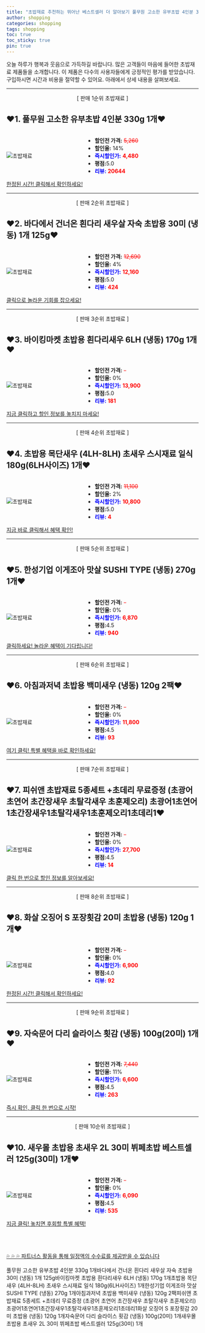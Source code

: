 ```yaml
---
title: "초밥재료 추천하는 뛰어난 베스트셀러 더 알아보기 풀무원 고소한 유부초밥 4인분 330g"
author: shopping
categories: shopping
tags: shopping
toc: true
toc_sticky: true
pin: true
---
```

오늘 하루가 행복과 웃음으로 가득하길 바랍니다. 많은 고객들이 마음에 들어한 초밥재료 제품들을 소개합니다. 이 제품은 다수의 사용자들에게 긍정적인 평가를 받았습니다. 구입하시면 시간과 비용을 절약할 수 있어요. 아래에서 상세 내용을 살펴보세요.

---
<p class="toplist" style="margin: 0 auto; display: block; width: fit-content;">[ 판매 1순위 초밥재료 ]</p>

<h2><strong>❤️1. 풀무원 고소한 유부초밥 4인분 330g 1개❤️</strong></h2>

<div style="display: flex; align-items: center;">
    <div style="flex: 0.4;">
        <img src="https://thumbnail6.coupangcdn.com/thumbnails/remote/230x230ex/image/retail/images/1105604158529639-8cfcede6-687b-44f9-b4b5-a5998bd7ff6a.jpg" alt="초밥재료" style="max-width: 100%;">
    </div>
    <div style="flex: 0.6; margin-left: 10px;">
        <ul>
            <li><strong>할인전 가격:</strong> <del style="color: red;">5,260</del></li>
            <li><strong>할인율:</strong> 14%</li>
            <li><span style='color:blue'><strong>즉시할인가:</strong></span> <span style='color:red'><strong>4,480</strong></span></li>
            <li><strong>평점:</strong>5.0</li>
            <li><span style='color:blue'><strong>리뷰:</strong></span> <span style='color:red'><strong>20644</strong></span></li>
        </ul>
    </div>
</div>
<div class="center">
    <a href="https://selin100587.github.io?lptag=AF9450613&subid=githubio&pageKey=1371175530&traceid=V0-153&itemId=2403791227&vendorItemId=70398567571" class="myButton">
        한정된 시간! 클릭해서 확인하세요!
    </a>
</div>


---
<p class="toplist" style="margin: 0 auto; display: block; width: fit-content;">[ 판매 2순위 초밥재료 ]</p>

<h2><strong>❤️2. 바다에서 건너온 흰다리 새우살 자숙 초밥용 30미 (냉동) 1개 125g❤️</strong></h2>

<div style="display: flex; align-items: center;">
    <div style="flex: 0.4;">
        <img src="https://thumbnail9.coupangcdn.com/thumbnails/remote/230x230ex/image/retail/images/2022/12/02/18/2/70f8b9bd-928a-466c-9dc8-33b1258c3297.jpg" alt="초밥재료" style="max-width: 100%;">
    </div>
    <div style="flex: 0.6; margin-left: 10px;">
        <ul>
            <li><strong>할인전 가격:</strong> <del style="color: red;">12,690</del></li>
            <li><strong>할인율:</strong> 4%</li>
            <li><span style='color:blue'><strong>즉시할인가:</strong></span> <span style='color:red'><strong>12,160</strong></span></li>
            <li><strong>평점:</strong>5.0</li>
            <li><span style='color:blue'><strong>리뷰:</strong></span> <span style='color:red'><strong>424</strong></span></li>
        </ul>
    </div>
</div>
<div class="center">
    <a href="https://selin100587.github.io?lptag=AF9450613&subid=githubio&pageKey=6979266378&traceid=V0-153&itemId=17044019278&vendorItemId=84218803044" class="myButton">
        클릭으로 놀라운 기회를 잡으세요!
    </a>
</div>


---
<p class="toplist" style="margin: 0 auto; display: block; width: fit-content;">[ 판매 3순위 초밥재료 ]</p>

<h2><strong>❤️3. 바이킹마켓 초밥용 흰다리새우 6LH (냉동) 170g 1개❤️</strong></h2>

<div style="display: flex; align-items: center;">
    <div style="flex: 0.4;">
        <img src="https://thumbnail10.coupangcdn.com/thumbnails/remote/230x230ex/image/retail/images/2023/02/10/15/1/4c378a1e-56c5-4ccc-922a-2610fa061a82.jpg" alt="초밥재료" style="max-width: 100%;">
    </div>
    <div style="flex: 0.6; margin-left: 10px;">
        <ul>
            <li><strong>할인전 가격:</strong> <del style="color: red;">-</del></li>
            <li><strong>할인율:</strong> 0%</li>
            <li><span style='color:blue'><strong>즉시할인가:</strong></span> <span style='color:red'><strong>13,900</strong></span></li>
            <li><strong>평점:</strong>5.0</li>
            <li><span style='color:blue'><strong>리뷰:</strong></span> <span style='color:red'><strong>181</strong></span></li>
        </ul>
    </div>
</div>
<div class="center">
    <a href="https://selin100587.github.io?lptag=AF9450613&subid=githubio&pageKey=7154554562&traceid=V0-153&itemId=17993822381&vendorItemId=85150289859" class="myButton">
        지금 클릭하고 할인 정보를 놓치지 마세요!
    </a>
</div>


---
<p class="toplist" style="margin: 0 auto; display: block; width: fit-content;">[ 판매 4순위 초밥재료 ]</p>

<h2><strong>❤️4. 초밥용 목단새우 (4LH-8LH) 초새우 스시재료 일식 180g(6LH사이즈) 1개❤️</strong></h2>

<div style="display: flex; align-items: center;">
    <div style="flex: 0.4;">
        <img src="https://thumbnail6.coupangcdn.com/thumbnails/remote/230x230ex/image/vendor_inventory/f25f/485de9286948fe8c22a636947f60fbac70f2e2c0573189c3984f13c75338.jpg" alt="초밥재료" style="max-width: 100%;">
    </div>
    <div style="flex: 0.6; margin-left: 10px;">
        <ul>
            <li><strong>할인전 가격:</strong> <del style="color: red;">11,100</del></li>
            <li><strong>할인율:</strong> 2%</li>
            <li><span style='color:blue'><strong>즉시할인가:</strong></span> <span style='color:red'><strong>10,800</strong></span></li>
            <li><strong>평점:</strong>5.0</li>
            <li><span style='color:blue'><strong>리뷰:</strong></span> <span style='color:red'><strong>4</strong></span></li>
        </ul>
    </div>
</div>
<div class="center">
    <a href="https://selin100587.github.io?lptag=AF9450613&subid=githubio&pageKey=6804637281&traceid=V0-153&itemId=16077403749&vendorItemId=83276602018" class="myButton">
        지금 바로 클릭해서 혜택 확인!
    </a>
</div>


---
<p class="toplist" style="margin: 0 auto; display: block; width: fit-content;">[ 판매 5순위 초밥재료 ]</p>

<h2><strong>❤️5. 한성기업 이게조아 맛살 SUSHI TYPE (냉동) 270g 1개❤️</strong></h2>

<div style="display: flex; align-items: center;">
    <div style="flex: 0.4;">
        <img src="https://thumbnail9.coupangcdn.com/thumbnails/remote/230x230ex/image/product/image/vendoritem/2019/02/08/4153585781/bdbd6005-ae37-4e45-992a-84c3545c55cf.jpg" alt="초밥재료" style="max-width: 100%;">
    </div>
    <div style="flex: 0.6; margin-left: 10px;">
        <ul>
            <li><strong>할인전 가격:</strong> <del style="color: red;">-</del></li>
            <li><strong>할인율:</strong> 0%</li>
            <li><span style='color:blue'><strong>즉시할인가:</strong></span> <span style='color:red'><strong>6,870</strong></span></li>
            <li><strong>평점:</strong>4.5</li>
            <li><span style='color:blue'><strong>리뷰:</strong></span> <span style='color:red'><strong>940</strong></span></li>
        </ul>
    </div>
</div>
<div class="center">
    <a href="https://selin100587.github.io?lptag=AF9450613&subid=githubio&pageKey=161391902&traceid=V0-153&itemId=463575742&vendorItemId=4153585781" class="myButton">
        클릭하세요! 놀라운 혜택이 기다립니다!
    </a>
</div>


---
<p class="toplist" style="margin: 0 auto; display: block; width: fit-content;">[ 판매 6순위 초밥재료 ]</p>

<h2><strong>❤️6. 아침과저녁 초밥용 백미새우 (냉동) 120g 2팩❤️</strong></h2>

<div style="display: flex; align-items: center;">
    <div style="flex: 0.4;">
        <img src="https://thumbnail9.coupangcdn.com/thumbnails/remote/230x230ex/image/rs_quotation_api/ovk82ewo/968ce29a653e4f03a768018cb212b0d6.jpg" alt="초밥재료" style="max-width: 100%;">
    </div>
    <div style="flex: 0.6; margin-left: 10px;">
        <ul>
            <li><strong>할인전 가격:</strong> <del style="color: red;">-</del></li>
            <li><strong>할인율:</strong> 0%</li>
            <li><span style='color:blue'><strong>즉시할인가:</strong></span> <span style='color:red'><strong>11,800</strong></span></li>
            <li><strong>평점:</strong>4.5</li>
            <li><span style='color:blue'><strong>리뷰:</strong></span> <span style='color:red'><strong>93</strong></span></li>
        </ul>
    </div>
</div>
<div class="center">
    <a href="https://selin100587.github.io?lptag=AF9450613&subid=githubio&pageKey=7372700626&traceid=V0-153&itemId=19022335811&vendorItemId=86146663576" class="myButton">
        여기 클릭! 특별 혜택을 바로 확인하세요!
    </a>
</div>


---
<p class="toplist" style="margin: 0 auto; display: block; width: fit-content;">[ 판매 7순위 초밥재료 ]</p>

<h2><strong>❤️7. 피쉬앤 초밥재료 5종세트 +초데리 무료증정 (초광어 초연어 초간장새우 초탈각새우 초훈제오리) 초광어1초연어1초간장새우1초탈각새우1초훈제오리1초데리1❤️</strong></h2>

<div style="display: flex; align-items: center;">
    <div style="flex: 0.4;">
        <img src="https://thumbnail10.coupangcdn.com/thumbnails/remote/230x230ex/image/vendor_inventory/56ab/ebd73e96ed764fc0572ae94ffc871e8c650140b30a23c79c2089642039b2.jpg" alt="초밥재료" style="max-width: 100%;">
    </div>
    <div style="flex: 0.6; margin-left: 10px;">
        <ul>
            <li><strong>할인전 가격:</strong> <del style="color: red;">-</del></li>
            <li><strong>할인율:</strong> 0%</li>
            <li><span style='color:blue'><strong>즉시할인가:</strong></span> <span style='color:red'><strong>27,700</strong></span></li>
            <li><strong>평점:</strong>4.5</li>
            <li><span style='color:blue'><strong>리뷰:</strong></span> <span style='color:red'><strong>14</strong></span></li>
        </ul>
    </div>
</div>
<div class="center">
    <a href="https://selin100587.github.io?lptag=AF9450613&subid=githubio&pageKey=7533827139&traceid=V0-153&itemId=19788551535&vendorItemId=76681037795" class="myButton">
        클릭 한 번으로 할인 정보를 알아보세요!
    </a>
</div>


---
<p class="toplist" style="margin: 0 auto; display: block; width: fit-content;">[ 판매 8순위 초밥재료 ]</p>

<h2><strong>❤️8. 화살 오징어 S 포장횟감 20미 초밥용 (냉동) 120g 1개❤️</strong></h2>

<div style="display: flex; align-items: center;">
    <div style="flex: 0.4;">
        <img src="https://thumbnail9.coupangcdn.com/thumbnails/remote/230x230ex/image/retail/images/2023/01/12/18/3/1a0176c5-5aae-4d4f-88b5-2bcca07037fc.jpg" alt="초밥재료" style="max-width: 100%;">
    </div>
    <div style="flex: 0.6; margin-left: 10px;">
        <ul>
            <li><strong>할인전 가격:</strong> <del style="color: red;">-</del></li>
            <li><strong>할인율:</strong> 0%</li>
            <li><span style='color:blue'><strong>즉시할인가:</strong></span> <span style='color:red'><strong>6,900</strong></span></li>
            <li><strong>평점:</strong>4.0</li>
            <li><span style='color:blue'><strong>리뷰:</strong></span> <span style='color:red'><strong>92</strong></span></li>
        </ul>
    </div>
</div>
<div class="center">
    <a href="https://selin100587.github.io?lptag=AF9450613&subid=githubio&pageKey=7063794404&traceid=V0-153&itemId=17522408125&vendorItemId=84689536523" class="myButton">
        한정된 시간! 클릭해서 확인하세요!
    </a>
</div>


---
<p class="toplist" style="margin: 0 auto; display: block; width: fit-content;">[ 판매 9순위 초밥재료 ]</p>

<h2><strong>❤️9. 자숙문어 다리 슬라이스 횟감 (냉동) 100g(20미) 1개❤️</strong></h2>

<div style="display: flex; align-items: center;">
    <div style="flex: 0.4;">
        <img src="https://thumbnail8.coupangcdn.com/thumbnails/remote/230x230ex/image/retail/images/2022/12/06/13/7/ce644ff1-b4cd-4831-92da-ef95d3ebb949.jpg" alt="초밥재료" style="max-width: 100%;">
    </div>
    <div style="flex: 0.6; margin-left: 10px;">
        <ul>
            <li><strong>할인전 가격:</strong> <del style="color: red;">7,440</del></li>
            <li><strong>할인율:</strong> 11%</li>
            <li><span style='color:blue'><strong>즉시할인가:</strong></span> <span style='color:red'><strong>6,600</strong></span></li>
            <li><strong>평점:</strong>4.5</li>
            <li><span style='color:blue'><strong>리뷰:</strong></span> <span style='color:red'><strong>263</strong></span></li>
        </ul>
    </div>
</div>
<div class="center">
    <a href="https://selin100587.github.io?lptag=AF9450613&subid=githubio&pageKey=6979135630&traceid=V0-153&itemId=17043233522&vendorItemId=84218028317" class="myButton">
        즉시 확인, 클릭 한 번으로 시작!
    </a>
</div>


---
<p class="toplist" style="margin: 0 auto; display: block; width: fit-content;">[ 판매 10순위 초밥재료 ]</p>

<h2><strong>❤️10. 새우몰 초밥용 초새우 2L 30미 뷔페초밥 베스트셀러 125g(30미) 1개❤️</strong></h2>

<div style="display: flex; align-items: center;">
    <div style="flex: 0.4;">
        <img src="https://thumbnail6.coupangcdn.com/thumbnails/remote/230x230ex/image/vendor_inventory/images/2018/01/15/11/9/e45bc2dd-1928-4232-8698-afce6885336f.jpg" alt="초밥재료" style="max-width: 100%;">
    </div>
    <div style="flex: 0.6; margin-left: 10px;">
        <ul>
            <li><strong>할인전 가격:</strong> <del style="color: red;">-</del></li>
            <li><strong>할인율:</strong> 0%</li>
            <li><span style='color:blue'><strong>즉시할인가:</strong></span> <span style='color:red'><strong>6,090</strong></span></li>
            <li><strong>평점:</strong>4.5</li>
            <li><span style='color:blue'><strong>리뷰:</strong></span> <span style='color:red'><strong>535</strong></span></li>
        </ul>
    </div>
</div>
<div class="center">
    <a href="https://selin100587.github.io?lptag=AF9450613&subid=githubio&pageKey=6431764029&traceid=V0-153&itemId=13883632054&vendorItemId=3057772353" class="myButton">
        지금 클릭! 놓치면 후회할 특별 혜택!
    </a>
</div>

<br><br><br>[💦 💦 💦 파트너스 활동을 통해 일정액의 수수료를 제공받을 수 있습니다](https://link.coupang.com/a/bcpT2c)<br><br>풀무원 고소한 유부초밥 4인분 330g 1개바다에서 건너온 흰다리 새우살 자숙 초밥용 30미 (냉동) 1개 125g바이킹마켓 초밥용 흰다리새우 6LH (냉동) 170g 1개초밥용 목단새우 (4LH-8LH) 초새우 스시재료 일식 180g(6LH사이즈) 1개한성기업 이게조아 맛살 SUSHI TYPE (냉동) 270g 1개아침과저녁 초밥용 백미새우 (냉동) 120g 2팩피쉬앤 초밥재료 5종세트 +초데리 무료증정 (초광어 초연어 초간장새우 초탈각새우 초훈제오리) 초광어1초연어1초간장새우1초탈각새우1초훈제오리1초데리1화살 오징어 S 포장횟감 20미 초밥용 (냉동) 120g 1개자숙문어 다리 슬라이스 횟감 (냉동) 100g(20미) 1개새우몰 초밥용 초새우 2L 30미 뷔페초밥 베스트셀러 125g(30미) 1개